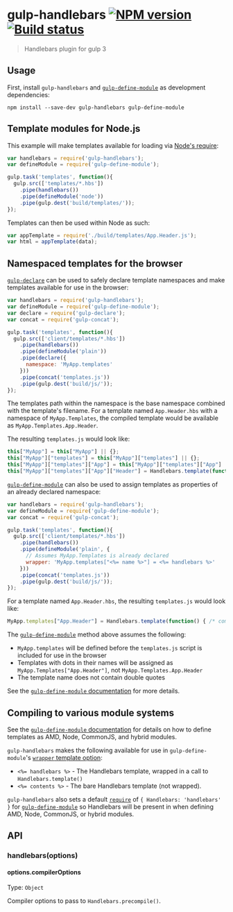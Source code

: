 # gulp-handlebars [![NPM version][npm-image]][npm-url] [![Build status][travis-image]][travis-url]
> Handlebars plugin for gulp 3

## Usage

First, install `gulp-handlebars` and [`gulp-define-module`][gulp-define-module] as development dependencies:

```shell
npm install --save-dev gulp-handlebars gulp-define-module
```

## Template modules for Node.js

This example will make templates available for loading via [Node's require](http://nodejs.org/api/globals.html#globals_require):

```js
var handlebars = require('gulp-handlebars');
var defineModule = require('gulp-define-module');

gulp.task('templates', function(){
  gulp.src(['templates/*.hbs'])
    .pipe(handlebars())
    .pipe(defineModule('node'))
    .pipe(gulp.dest('build/templates/'));
});
```

Templates can then be used within Node as such:

```js
var appTemplate = require('./build/templates/App.Header.js');
var html = appTemplate(data);
```

## Namespaced templates for the browser

[`gulp-declare`][gulp-declare] can be used to safely declare template namespaces and make templates available for use in the browser:


```js
var handlebars = require('gulp-handlebars');
var defineModule = require('gulp-define-module');
var declare = require('gulp-declare');
var concat = require('gulp-concat');

gulp.task('templates', function(){
  gulp.src(['client/templates/*.hbs'])
    .pipe(handlebars())
    .pipe(defineModule('plain'))
    .pipe(declare({
      namespace: 'MyApp.templates'
    }))
    .pipe(concat('templates.js'))
    .pipe(gulp.dest('build/js/'));
});
```

The templates path within the namespace is the base namespace combined with the template's filename. For a template named `App.Header.hbs` with a namespace of `MyApp.Templates`, the compiled template would be available as `MyApp.Templates.App.Header`.

The resulting `templates.js` would look like:

```js
this["MyApp"] = this["MyApp"] || {};
this["MyApp"]["templates"] = this["MyApp"]["templates"] || {};
this["MyApp"]["templates"]["App"] = this["MyApp"]["templates"]["App"] || {};
this["MyApp"]["templates"]["App"]["Header"] = Handlebars.template(function() { /* compiled template function */ });
```

[`gulp-define-module`][gulp-define-module] can also be used to assign templates as properties of an already declared namespace:

```js
var handlebars = require('gulp-handlebars');
var defineModule = require('gulp-define-module');
var concat = require('gulp-concat');

gulp.task('templates', function(){
  gulp.src(['client/templates/*.hbs'])
    .pipe(handlebars())
    .pipe(defineModule('plain', {
      // Assumes MyApp.Templates is already declared
      wrapper: 'MyApp.templates["<%= name %>"] = <%= handlebars %>'
    }))
    .pipe(concat('templates.js'))
    .pipe(gulp.dest('build/js/'));
});
```

For a template named `App.Header.hbs`, the resulting `templates.js` would look like:

```js
MyApp.templates["App.Header"] = Handlebars.template(function() { /* compiled template function */ };
```

The [`gulp-define-module`][gulp-define-module] method above assumes the following:

 - `MyApp.templates` will be defined before the `templates.js` script is included for use in the browser
 - Templates with dots in their names will be assigned as `MyApp.Templates["App.Header"]`, not `MyApp.Templates.App.Header`
 - The template name does not contain double quotes

See the [`gulp-define-module` documentation][gulp-define-module documentation] for more details.


## Compiling to various module systems

See the [`gulp-define-module` documentation][gulp-define-module documentation] for details on how to define templates as AMD, Node, CommonJS, and hybrid modules.

`gulp-handlebars` makes the following available for use in `gulp-define-module`'s [`wrapper` template option](https://github.com/wbyoung/gulp-define-module#optionswrapper):

 - `<%= handlebars %>` - The Handlebars template, wrapped in a call to `Handlebars.template()`
 - `<%= contents %>` - The bare Handlebars template (not wrapped).

`gulp-handlebars` also sets a default [`require`](https://github.com/wbyoung/gulp-define-module#optionsrequire) of `{ Handlebars: 'handlebars' }` for [`gulp-define-module`][gulp-define-module] so Handlebars will be present in when defining AMD, Node, CommonJS, or hybrid modules.


## API

### handlebars(options)

#### options.compilerOptions
Type: `Object`

Compiler options to pass to `Handlebars.precompile()`.


[travis-url]: http://travis-ci.org/lazd/gulp-handlebars
[travis-image]: https://secure.travis-ci.org/lazd/gulp-handlebars.png?branch=master
[npm-url]: https://npmjs.org/package/gulp-handlebars
[npm-image]: https://badge.fury.io/js/gulp-handlebars.png

[gulp-define-module documentation]: https://github.com/wbyoung/gulp-define-module#definemoduletype-options
[gulp-define-module]: https://github.com/wbyoung/gulp-define-module
[gulp-handlebars]: https://github.com/lazd/gulp-handlebars
[gulp-declare]: https://github.com/lazd/gulp-declare
